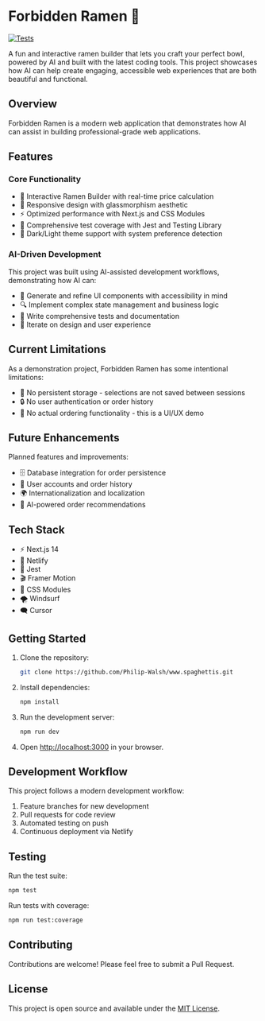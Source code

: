 # Forbidden Ramen 🍜

[![Tests](https://github.com/Philip-Walsh/www.spaghettis/actions/workflows/test.yml/badge.svg)](https://github.com/Philip-Walsh/www.spaghettis/actions/workflows/test.yml)

A fun and interactive ramen builder that lets you craft your perfect bowl, powered by AI and built with the latest coding tools. This project showcases how AI can help create engaging, accessible web experiences that are both beautiful and functional.

## Overview

Forbidden Ramen is a modern web application that demonstrates how AI can assist in building professional-grade web applications.

## Features

### Core Functionality

- 🍜 Interactive Ramen Builder with real-time price calculation
- 🎨 Responsive design with glassmorphism aesthetic
- ⚡ Optimized performance with Next.js and CSS Modules
- 🧪 Comprehensive test coverage with Jest and Testing Library
- 🌙 Dark/Light theme support with system preference detection

### AI-Driven Development

This project was built using AI-assisted development workflows, demonstrating how AI can:

- 🤖 Generate and refine UI components with accessibility in mind
- 🔍 Implement complex state management and business logic
- 🎯 Write comprehensive tests and documentation
- 🔄 Iterate on design and user experience

## Current Limitations

As a demonstration project, Forbidden Ramen has some intentional limitations:

- 💾 No persistent storage - selections are not saved between sessions
- 🔒 No user authentication or order history
- 🛒 No actual ordering functionality - this is a UI/UX demo

## Future Enhancements

Planned features and improvements:

- 🗄️ Database integration for order persistence
- 👥 User accounts and order history
- 🌍 Internationalization and localization
- 🤖 AI-powered order recommendations

## Tech Stack

- ⚡ Next.js 14
- 🌊 Netlify
- 🧪 Jest
- 🎬 Framer Motion
- 🎨 CSS Modules
- 🌪️ Windsurf
- 🗨️ Cursor

## Getting Started

1. Clone the repository:

   ```bash
   git clone https://github.com/Philip-Walsh/www.spaghettis.git
   ```

2. Install dependencies:

   ```bash
   npm install
   ```

3. Run the development server:

   ```bash
   npm run dev
   ```

4. Open [http://localhost:3000](http://localhost:3000) in your browser.

## Development Workflow

This project follows a modern development workflow:

1. Feature branches for new development
2. Pull requests for code review
3. Automated testing on push
4. Continuous deployment via Netlify

## Testing

Run the test suite:

```bash
npm test
```

Run tests with coverage:

```bash
npm run test:coverage
```

## Contributing

Contributions are welcome! Please feel free to submit a Pull Request.

## License

This project is open source and available under the [MIT License](LICENSE).
